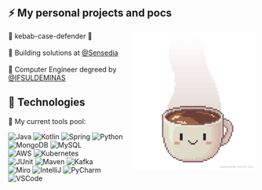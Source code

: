 ## ⚡ My personal projects and pocs

<img align= "right" width="50%" src=coffee_mug.gif/>

🍢 kebab-case-defender 🍢<br/>
<br/>💼 Building solutions at [@Sensedia](https://www.sensedia.com.br/produtos/open-insurance) <br/>
<br/>🚀 Computer Engineer degreed by [@IFSULDEMINAS](https://portal.pcs.ifsuldeminas.edu.br/cursos-superiores/bacharelado/engenharia-da-computacao) <br/>

## 🥞 Technologies

🔧 My current tools pool:

![Java](https://img.shields.io/badge/OpenJDK-ED8B00?style=for-the-badge&logo=openjdk&logoColor=white)
![Kotlin](https://camo.githubusercontent.com/177b36905bdd347c8af85d1a489a8949a4a0bedfb10e0d7b658e14f678b80e6e/68747470733a2f2f696d672e736869656c64732e696f2f62616467652f4b6f746c696e2d4231323545413f7374796c653d666f722d7468652d6261646765266c6f676f3d6b6f746c696e266c6f676f436f6c6f723d7768697465)
![Spring](https://img.shields.io/badge/Spring-6DB33F?style=for-the-badge&logo=spring&logoColor=white)
![Python](https://img.shields.io/badge/python-3670A0?style=for-the-badge&logo=python&logoColor=ffdd54)
</br>
![MongoDB](https://img.shields.io/badge/MongoDB-4EA94B?style=for-the-badge&logo=mongodb&logoColor=white)
![MySQL](https://img.shields.io/badge/MySQL-005C84?style=for-the-badge&logo=mysql&logoColor=white)
</br>
![AWS](https://img.shields.io/badge/Amazon_AWS-FF9900?style=for-the-badge&logo=amazonaws&logoColor=white)
![Kubernetes](https://img.shields.io/badge/kubernetes-326ce5.svg?&style=for-the-badge&logo=kubernetes&logoColor=white)
</br>
![JUnit](https://img.shields.io/badge/Junit5-25A162?style=for-the-badge&logo=junit5&logoColor=white)
![Maven](https://img.shields.io/badge/apache_maven-C71A36?style=for-the-badge&logo=apachemaven&logoColor=white)
![Kafka](https://img.shields.io/badge/Apache_Kafka-231F20?style=for-the-badge&logo=apache-kafka&logoColor=white)
</br>
![Miro](https://img.shields.io/badge/Miro-F7C922?style=for-the-badge&logo=Miro&logoColor=050036)
![IntelliJ](https://img.shields.io/badge/IntelliJ_IDEA-000000.svg?style=for-the-badge&logo=intellij-idea&logoColor=white)
![PyCharm](https://img.shields.io/badge/PyCharm-000000.svg?&style=for-the-badge&logo=PyCharm&logoColor=white)
![VSCode](https://img.shields.io/badge/VSCode-0078D4?style=for-the-badge&logo=visual%20studio%20code&logoColor=white)
